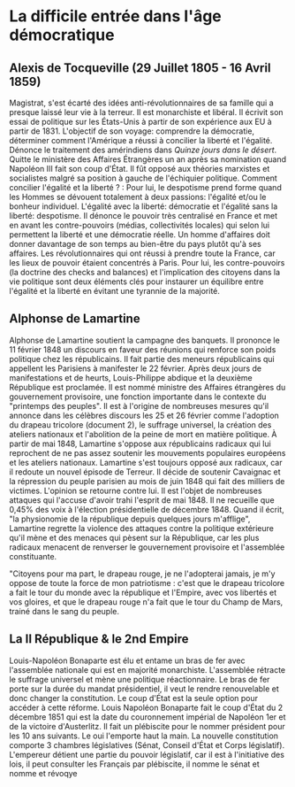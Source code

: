 
# La difficile entrée dans l'âge démocratique

## Alexis de Tocqueville (29 Juillet 1805 - 16 Avril 1859)

Magistrat, s'est écarté des idées anti-révolutionnaires de sa famille qui a presque laissé leur vie à la terreur. Il est monarchiste et libéral. Il écrivit son essai de politique sur les États-Unis à partir de son expérience aux EU à partir de 1831. L'objectif de son voyage: comprendre la démocratie, déterminer comment l'Amérique a réussi à concilier la liberté et l'égalité. Dénonce le traitement des amérindiens dans *Quinze jours dans le désert*. Quitte le ministère des Affaires Étrangères un an après sa nomination quand Napoléon III fait son coup d'État. Il fût opposé aux théories marxistes et socialistes malgré sa position à gauche de l'échiquier politique.
Comment concilier l'égalité et la liberté ? : 
Pour lui, le despotisme prend forme quand les Hommes se dévouent totalement à deux passions: l'égalité et/ou le bonheur individuel. L'égalité avec la liberté: démocratie et l'égalité sans la liberté: despotisme. Il dénonce le pouvoir très centralisé en France et met en avant les contre-pouvoirs (médias, collectivités locales) qui selon lui permettent la liberté et une démocratie réelle. Un homme d'affaires doit donner davantage de son temps au bien-être du pays plutôt qu'à ses affaires. Les révolutionnaires qui ont réussi à prendre toute la France, car les lieux de pouvoir étaient concentrés à Paris. Pour lui, les contre-pouvoirs (la doctrine des checks and balances) et l'implication des citoyens dans la vie politique sont deux éléments clés pour instaurer un équilibre entre l'égalité et la liberté en évitant une tyrannie de la majorité. 

## Alphonse de Lamartine

Alphonse de Lamartine soutient la campagne des banquets. Il prononce le 11 février 1848 un discours en faveur des réunions qui renforce son poids politique chez les républicains. Il fait partie des meneurs républicains qui appellent les Parisiens à manifester le 22 février. Après deux jours de manifestations et de heurts, Louis-Philippe abdique et la deuxième République est proclamée. Il est nommé ministre des Affaires étrangères du gouvernement provisoire, une fonction importante dans le contexte du "printemps des peuples". Il est à l'origine de nombreuses mesures qu'il annonce dans les célèbres discours les 25 et 26 février comme l'adoption du drapeau tricolore (document 2), le suffrage universel, la création des ateliers nationaux et l'abolition de la peine de mort en matière politique. À partir de mai 1848, Lamartine s'oppose aux républicains radicaux qui lui reprochent de ne pas assez soutenir les mouvements populaires européens et les ateliers nationaux. Lamartine s'est toujours opposé aux radicaux, car il redoute un nouvel épisode de Terreur. Il décide de soutenir Cavaignac et la répression du peuple parisien au mois de juin 1848 qui fait des milliers de victimes. L'opinion se retourne contre lui. Il est l'objet de nombreuses attaques qui l'accuse d'avoir trahi l'esprit de mai 1848. Il ne recueille que 0,45% des voix à l'élection présidentielle de décembre 1848. Quand il écrit, "la physionomie de la république depuis quelques jours m'afflige", Lamartine regrette la violence des attaques contre la politique extérieure qu'il mène et des menaces qui pèsent sur la République, car les plus radicaux menacent de renverser le gouvernement provisoire et l'assemblée constituante.

"Citoyens pour ma part, le drapeau rouge, je ne l'adopterai jamais, je m'y oppose de toute la force de mon patriotisme : c'est que le drapeau tricolore a fait le tour du monde avec la république et l'Empire, avec vos libertés et vos gloires, et que le drapeau rouge n'a fait que le tour du Champ de Mars, trainé dans le sang du peuple. 

## La II République & le 2nd Empire

Louis-Napoléon Bonaparte est élu et entame un bras de fer avec l'assemblée nationale qui est en majorité monarchiste. L'assemblée rétracte le suffrage universel et mène une politique réactionnaire. Le bras de fer porte sur la durée du mandat présidentiel, il veut le rendre renouvelable et donc changer la constitution. Le coup d'État est la seule option pour accéder à cette réforme. Louis Napoléon Bonaparte fait le coup d'État du 2 décembre 1851 qui est la date du couronnement impérial de Napoléon 1er et de la victoire d'Austerlitz. Il fait un plébiscite pour le nommer président pour les 10 ans suivants. Le oui l'emporte haut la main. La nouvelle constitution comporte 3 chambres législatives (Sénat, Conseil d'État et Corps législatif). L'empereur détient une partie du pouvoir législatif, car il est à l'initiative des lois, il peut consulter les Français par plébiscite, il nomme le sénat et nomme et révoqye 
<!--stackedit_data:
eyJoaXN0b3J5IjpbLTY4OTQzMTE2NywtODE1OTQ1MzQyLC0xND
U5NDY5NTQyLDE2ODY2MDcxMjYsLTYxNzA3OTUzMyw0NzkzNDY1
NjEsMTA0NzMwNDY3OCwxNzMyMDUxNTI5LDE3NDE1OTM0MjksLT
gzNTY4NzE1NCwtODM1Njg3MTU0XX0=
-->